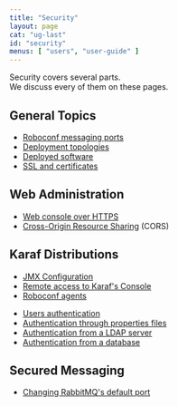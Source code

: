```yaml
---
title: "Security"
layout: page
cat: "ug-last"
id: "security"
menus: [ "users", "user-guide" ]
---
```


Security covers several parts.  
We discuss every of them on these pages.

## General Topics

* [Roboconf messaging ports](security-and-roboconf-messaging-ports.html)
* [Deployment topologies](security-and-topologies.html)
* [Deployed software](security-and-software.html)
* [SSL and certificates](security-ssl-and-certificates.html)

## Web Administration

* [Web console over HTTPS](security-and-https-console.html)
* [Cross-Origin Resource Sharing](security-and-cors.html) (CORS)

## Karaf Distributions

* [JMX Configuration](security-and-jmx-configuration.html)
* [Remote access to Karaf's Console](security-and-remote-access-to-karaf-s-console.html)
* [Roboconf agents](security-and-agents.html)

<!-- -->

* [Users authentication](security-and-authentication.html)
* [Authentication through properties files](security-and-authentication-with-properties-files.html)
* [Authentication from a LDAP server](security-and-authentication-with-a-ldap-server.html)
* [Authentication from a database](security-and-authentication-with-a-database.html)

## Secured Messaging

* [Changing RabbitMQ's default port](security-rabbitmq-change-the-default-port.html)

